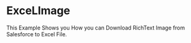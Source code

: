 # ExceLImage
This Example Shows you How  you can Download RichText Image from Salesforce to Excel File.
